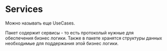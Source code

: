 # Services
Можно называть еще UseCases.

Пакет содержит сервисы - то есть протоколый нужные для обеспечения бизнес логики.
Также в пакете хранятся структуры данных необходимые для поддержания этой бизнес логики.
